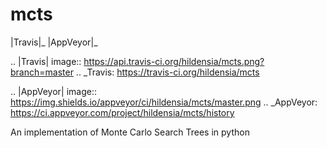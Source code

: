 # mcts
|Travis|_ |AppVeyor|_

.. |Travis| image:: https://api.travis-ci.org/hildensia/mcts.png?branch=master
.. _Travis: https://travis-ci.org/hildensia/mcts

.. |AppVeyor| image:: https://img.shields.io/appveyor/ci/hildensia/mcts/master.png
.. _AppVeyor: https://ci.appveyor.com/project/hildensia/mcts/history

An implementation of Monte Carlo Search Trees in python
